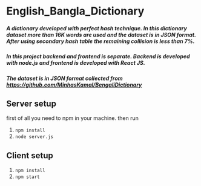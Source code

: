 # English_Bangla_Dictionary

##### A dictionary developed with perfect hash technique. In this dictionary dataset more than 16K words are used and the dataset is in JSON format. After using secondary hash table the remaining collision is less than 7%.

##### In this project backend and frontend is separate. Backend is developed with node.js and frontend is developed with React JS.

##### The dataset is in JSON format collected from https://github.com/MinhasKamal/BengaliDictionary

## Server setup

first of all you need to npm in your machine. then run

1. `npm install`
2. `node server.js`

## Client setup

1. `npm install`
2. `npm start`


